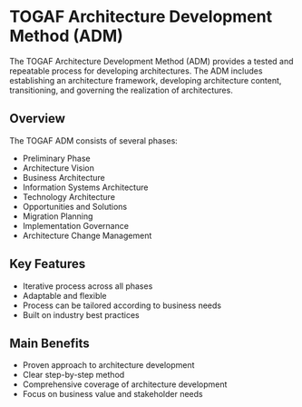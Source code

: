 # TOGAF Architecture Development Method (ADM)

The TOGAF Architecture Development Method (ADM) provides a tested and repeatable process for developing architectures. The ADM includes establishing an architecture framework, developing architecture content, transitioning, and governing the realization of architectures.

## Overview
The TOGAF ADM consists of several phases:
- Preliminary Phase
- Architecture Vision
- Business Architecture
- Information Systems Architecture
- Technology Architecture
- Opportunities and Solutions
- Migration Planning
- Implementation Governance
- Architecture Change Management

## Key Features
- Iterative process across all phases
- Adaptable and flexible
- Process can be tailored according to business needs
- Built on industry best practices

## Main Benefits
- Proven approach to architecture development
- Clear step-by-step method
- Comprehensive coverage of architecture development
- Focus on business value and stakeholder needs